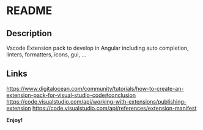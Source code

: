 # README

## Description

Vscode Extension pack to develop in Angular including auto completion, linters, formatters, icons, gui, ...

## Links

https://www.digitalocean.com/community/tutorials/how-to-create-an-extension-pack-for-visual-studio-code#conclusion
https://code.visualstudio.com/api/working-with-extensions/publishing-extension
https://code.visualstudio.com/api/references/extension-manifest

**Enjoy!**
